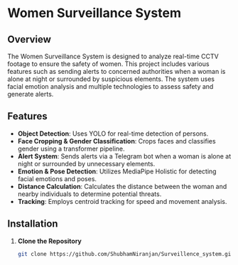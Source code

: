 # Women Surveillance System

## Overview

The Women Surveillance System is designed to analyze real-time CCTV footage to ensure the safety of women. This project includes various features such as sending alerts to concerned authorities when a woman is alone at night or surrounded by suspicious elements. The system uses facial emotion analysis and multiple technologies to assess safety and generate alerts.

## Features

- **Object Detection**: Uses YOLO for real-time detection of persons.
- **Face Cropping & Gender Classification**: Crops faces and classifies gender using a transformer pipeline.
- **Alert System**: Sends alerts via a Telegram bot when a woman is alone at night or surrounded by unnecessary elements.
- **Emotion & Pose Detection**: Utilizes MediaPipe Holistic for detecting facial emotions and poses.
- **Distance Calculation**: Calculates the distance between the woman and nearby individuals to determine potential threats.
- **Tracking**: Employs centroid tracking for speed and movement analysis.

## Installation

1. **Clone the Repository**

   ```bash
   git clone https://github.com/ShubhamNiranjan/Surveillence_system.git
